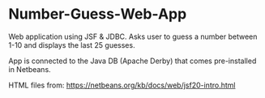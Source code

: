 # Number-Guess-Web-App

Web application using JSF &amp; JDBC. Asks user to guess a number between 1-10 and displays the last 25 guesses. 

App is connected to the Java DB (Apache Derby) that comes pre-installed in Netbeans.

HTML files from:  https://netbeans.org/kb/docs/web/jsf20-intro.html

